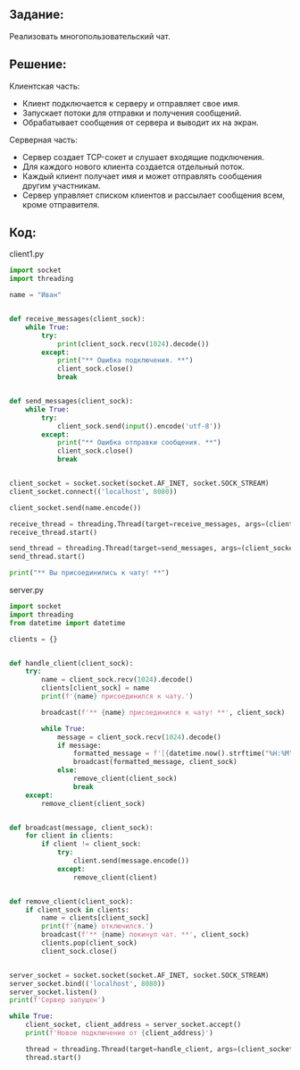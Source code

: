 ## **Задание:**

Реализовать многопользовательский чат.

## **Решение:**

Клиентская часть:

   - Клиент подключается к серверу и отправляет свое имя.
   - Запускает потоки для отправки и получения сообщений.
   - Обрабатывает сообщения от сервера и выводит их на экран.

Серверная часть:

   - Сервер создает TCP-сокет и слушает входящие подключения.
   - Для каждого нового клиента создается отдельный поток.
   - Каждый клиент получает имя и может отправлять сообщения другим участникам.
   - Сервер управляет списком клиентов и рассылает сообщения всем, кроме отправителя.

## **Код:**

client1.py
```python
import socket
import threading

name = "Иван"


def receive_messages(client_sock):
    while True:
        try:
            print(client_sock.recv(1024).decode())
        except:
            print("** Ошибка подключения. **")
            client_sock.close()
            break


def send_messages(client_sock):
    while True:
        try:
            client_sock.send(input().encode('utf-8'))
        except:
            print("** Ошибка отправки сообщения. **")
            client_sock.close()
            break


client_socket = socket.socket(socket.AF_INET, socket.SOCK_STREAM)
client_socket.connect(('localhost', 8080))

client_socket.send(name.encode())

receive_thread = threading.Thread(target=receive_messages, args=(client_socket,))
receive_thread.start()

send_thread = threading.Thread(target=send_messages, args=(client_socket,))
send_thread.start()

print("** Вы присоединились к чату! **")
```

server.py
```python
import socket
import threading
from datetime import datetime

clients = {}


def handle_client(client_sock):
    try:
        name = client_sock.recv(1024).decode()
        clients[client_sock] = name
        print(f'{name} присоединился к чату.')

        broadcast(f'** {name} присоединился к чату! **', client_sock)

        while True:
            message = client_sock.recv(1024).decode()
            if message:
                formatted_message = f'[{datetime.now().strftime("%H:%M")}] {name}: {message}'
                broadcast(formatted_message, client_sock)
            else:
                remove_client(client_sock)
                break
    except:
        remove_client(client_sock)


def broadcast(message, client_sock):
    for client in clients:
        if client != client_sock:
            try:
                client.send(message.encode())
            except:
                remove_client(client)


def remove_client(client_sock):
    if client_sock in clients:
        name = clients[client_sock]
        print(f'{name} отключился.')
        broadcast(f'** {name} покинул чат. **', client_sock)
        clients.pop(client_sock)
        client_sock.close()


server_socket = socket.socket(socket.AF_INET, socket.SOCK_STREAM)
server_socket.bind(('localhost', 8080))
server_socket.listen()
print(f'Сервер запущен')

while True:
    client_socket, client_address = server_socket.accept()
    print(f'Новое подключение от {client_address}')

    thread = threading.Thread(target=handle_client, args=(client_socket,))
    thread.start()
```